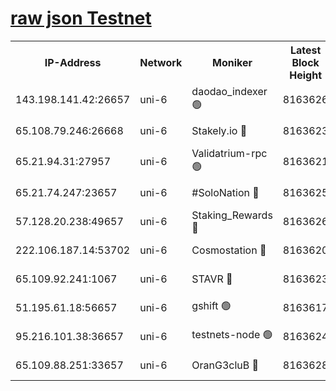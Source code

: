 [raw json Testnet](https://rpc-check.junot.stavr.tech/junot/rpc-junot-result.json)
=


<table><tr><th>IP-Address</th><th>Network</th><th>Moniker</th><th>Latest Block Height</th><th>Earliest Block Height</th><th>Catching Up</th><th>Tx Index</th><th>Voting Power</th><th>Scan Time</th></tr><tr><td>143.198.141.42:26657</td><td>uni-6</td><td>daodao_indexer 🟢</td><td>8163626</td><td>1</td><td>False</td><td>off</td><td>0</td><td>2024-02-20T13:30:18.618734736UTC</td></tr><tr><td>65.108.79.246:26668</td><td>uni-6</td><td>Stakely.io 🔴</td><td>8163623</td><td>1570872</td><td>False</td><td>on</td><td>11</td><td>2024-02-20T13:30:06.762829939UTC</td></tr><tr><td>65.21.94.31:27957</td><td>uni-6</td><td>Validatrium-rpc 🟢</td><td>8163621</td><td>2943363</td><td>False</td><td>on</td><td>0</td><td>2024-02-20T13:30:01.922501602UTC</td></tr><tr><td>65.21.74.247:23657</td><td>uni-6</td><td>#SoloNation 🔴</td><td>8163625</td><td>5208001</td><td>False</td><td>on</td><td>112</td><td>2024-02-20T13:30:17.751267139UTC</td></tr><tr><td>57.128.20.238:49657</td><td>uni-6</td><td>Staking_Rewards 🔴</td><td>8163626</td><td>6514618</td><td>False</td><td>on</td><td>1008</td><td>2024-02-20T13:30:18.875012821UTC</td></tr><tr><td>222.106.187.14:53702</td><td>uni-6</td><td>Cosmostation 🔴</td><td>8163620</td><td>7473037</td><td>False</td><td>on</td><td>109003</td><td>2024-02-20T13:29:59.536918371UTC</td></tr><tr><td>65.109.92.241:1067</td><td>uni-6</td><td>STAVR 🔴</td><td>8163623</td><td>7502372</td><td>False</td><td>on</td><td>6054</td><td>2024-02-20T13:30:06.373760270UTC</td></tr><tr><td>51.195.61.18:56657</td><td>uni-6</td><td>gshift 🟢</td><td>8163617</td><td>7691417</td><td>False</td><td>on</td><td>0</td><td>2024-02-20T13:29:49.349646881UTC</td></tr><tr><td>95.216.101.38:36657</td><td>uni-6</td><td>testnets-node 🟢</td><td>8163624</td><td>8116304</td><td>False</td><td>on</td><td>0</td><td>2024-02-20T13:30:09.170317285UTC</td></tr><tr><td>65.109.88.251:33657</td><td>uni-6</td><td>OranG3cluB 🔴</td><td>8163628</td><td>8146563</td><td>False</td><td>on</td><td>11</td><td>2024-02-20T13:30:23.393176239UTC</td></tr></table>
